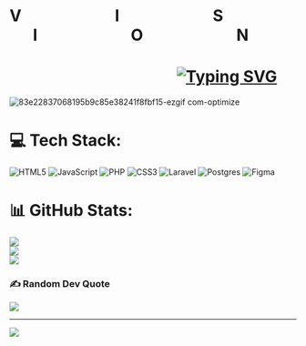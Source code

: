 # V⠀⠀⠀⠀⠀⠀⠀⠀I⠀⠀⠀⠀⠀⠀⠀⠀S⠀⠀⠀⠀⠀⠀⠀⠀I⠀⠀⠀⠀⠀⠀⠀⠀O⠀⠀⠀⠀⠀⠀⠀⠀N

# ⠀⠀⠀⠀⠀⠀⠀⠀⠀⠀⠀⠀⠀⠀ [![Typing SVG](https://readme-typing-svg.herokuapp.com?font=VT323&size=69&duration=1500&pause=1000&color=BEB0A7&background=FFFFFF00&center=true&vCenter=true&random=false&width=435&lines=%E2%A0%80%E2%A0%80V+I+S+I+O+N)](https://git.io/typing-svg)

![83e22837068195b9c85e38241f8fbf15-ezgif com-optimize](https://github.com/Zavodsk0y/Zavodsk0y/assets/81346637/c551222c-0d96-4010-8258-e59239579b6d)

# 💻 Tech Stack:
![HTML5](https://img.shields.io/badge/html5-%23E34F26.svg?style=for-the-badge&logo=html5&logoColor=white) ![JavaScript](https://img.shields.io/badge/javascript-%23323330.svg?style=for-the-badge&logo=javascript&logoColor=%23F7DF1E) ![PHP](https://img.shields.io/badge/php-%23777BB4.svg?style=for-the-badge&logo=php&logoColor=white) ![CSS3](https://img.shields.io/badge/css3-%231572B6.svg?style=for-the-badge&logo=css3&logoColor=white) ![Laravel](https://img.shields.io/badge/laravel-%23FF2D20.svg?style=for-the-badge&logo=laravel&logoColor=white) ![Postgres](https://img.shields.io/badge/postgres-%23316192.svg?style=for-the-badge&logo=postgresql&logoColor=white) ![Figma](https://img.shields.io/badge/figma-%23F24E1E.svg?style=for-the-badge&logo=figma&logoColor=white)
# 📊 GitHub Stats:
![](https://github-readme-stats.vercel.app/api?username=Zavodsk0y&theme=tokyonight&hide_border=false&include_all_commits=true&count_private=true)<br/>
![](https://github-readme-streak-stats.herokuapp.com/?user=Zavodsk0y&theme=tokyonight&hide_border=false)<br/>
![](https://github-readme-stats.vercel.app/api/top-langs/?username=Zavodsk0y&theme=tokyonight&hide_border=false&include_all_commits=true&count_private=true&layout=compact)

### ✍️ Random Dev Quote
![](https://quotes-github-readme.vercel.app/api?type=horizontal&theme=tokyonight)

---
[![](https://visitcount.itsvg.in/api?id=Zavodsk0y&icon=0&color=6)](https://visitcount.itsvg.in)
